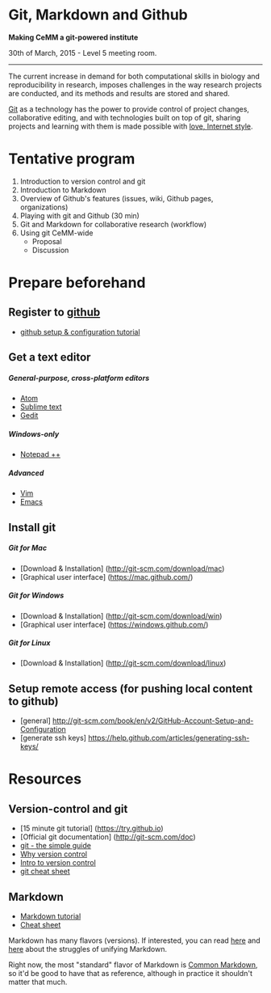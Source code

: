 Git, Markdown and Github
========================

**Making CeMM a git-powered institute**

30th of March, 2015 - Level 5 meeting room.

----------

The current increase in demand for both computational skills in biology and reproducibility in research, imposes challenges in the way research projects are conducted, and its methods and results are stored and shared. 

[Git](http://git-scm.com/) as a technology has the power to provide control of project changes, collaborative editing, and with technologies built on top of git, sharing projects and learning with them is made possible with [love, Internet style](https://www.youtube.com/watch?v=Xe1TZaElTAs).


# Tentative program
1. Introduction to version control and git
2. Introduction to Markdown
3. Overview of Github's features (issues, wiki, Github pages, organizations)
4. Playing with git and Github (30 min)
5. Git and Markdown for collaborative research (workflow)
6. Using git CeMM-wide
    + Proposal
    + Discussion


# Prepare beforehand

## Register to [github](https://github.com)
+ [github setup & configuration tutorial](http://git-scm.com/book/en/v2/GitHub-Account-Setup-and-Configuration)

## Get a text editor
##### General-purpose, cross-platform editors
+ [Atom](https://atom.io/)
+ [Sublime text](http://www.sublimetext.com/)
+ [Gedit](https://wiki.gnome.org/Apps/Gedit)

##### Windows-only
+ [Notepad ++](http://notepad-plus-plus.org/)

##### Advanced
+ [Vim](http://www.vim.org/)
+ [Emacs](https://www.gnu.org/software/emacs/)

## Install git
##### Git for Mac
+ [Download & Installation] (http://git-scm.com/download/mac)
+ [Graphical user interface] (https://mac.github.com/)

##### Git for Windows
+ [Download & Installation] (http://git-scm.com/download/win)
+ [Graphical user interface] (https://windows.github.com/)

##### Git for Linux
+ [Download & Installation] (http://git-scm.com/download/linux)


## Setup remote access (for pushing local content to github)
+ [general] http://git-scm.com/book/en/v2/GitHub-Account-Setup-and-Configuration
+ [generate ssh keys] https://help.github.com/articles/generating-ssh-keys/

# Resources
## Version-control and git
+ [15 minute git tutorial] (https://try.github.io)
+ [Official git documentation] (http://git-scm.com/doc)
+ [git - the simple guide](http://rogerdudler.github.io/git-guide/)
+ [Why version control](http://gitolite.com/vc.html)
+ [Intro to version control](https://www.youtube.com/watch?v=gY2JwRfin1M)
+ [git cheat sheet](https://training.github.com/kit/downloads/github-git-cheat-sheet.pdf)

## Markdown
+ [Markdown tutorial](https://guides.github.com/features/mastering-markdown/)
+ [Cheat sheet](https://github.com/adam-p/markdown-here/wiki/Markdown-Cheatsheet)

Markdown has many flavors (versions). If interested, you can read [here](http://blog.codinghorror.com/standard-flavored-markdown/) and [here](http://blog.codinghorror.com/standard-markdown-is-now-common-markdown/) about the struggles of unifying Markdown.

Right now, the most "standard" flavor of Markdown is [Common Markdown](http://commonmark.org/), so it'd be good to have that as reference, although in practice it shouldn't matter that much.
